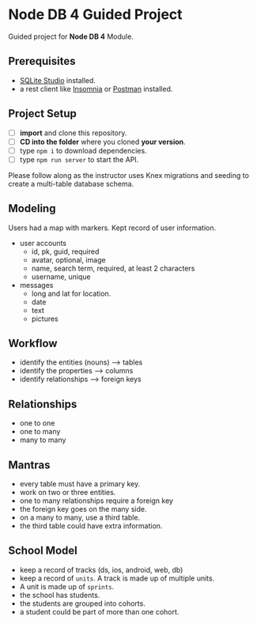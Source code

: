 # Node DB 4 Guided Project

Guided project for **Node DB 4** Module.

## Prerequisites

- [SQLite Studio](https://sqlitestudio.pl/index.rvt?act=download) installed.
- a rest client like [Insomnia](https://insomnia.rest/download/) or [Postman](https://www.getpostman.com/downloads/) installed.

## Project Setup

- [ ] **import** and clone this repository.
- [ ] **CD into the folder** where you cloned **your version**.
- [ ] type `npm i` to download dependencies.
- [ ] type `npm run server` to start the API.

Please follow along as the instructor uses Knex migrations and seeding to create a multi-table database schema.

## Modeling

Users had a map with markers. Kept record of user information.

- user accounts
  - id, pk, guid, required
  - avatar, optional, image
  - name, search term, required, at least 2 characters
  - username, unique
- messages
  - long and lat for location.
  - date
  - text
  - pictures

## Workflow

- identify the entities (nouns) --> tables
- identify the properties --> columns
- identify relationships --> foreign keys

## Relationships

- one to one
- one to many
- many to many

## Mantras

- every table must have a primary key.
- work on two or three entities.
- one to many relationships require a foreign key
- the foreign key goes on the many side.
- on a many to many, use a third table.
- the third table could have extra information.

## School Model

- keep a record of tracks (ds, ios, android, web, db)
- keep a record of `units`. A track is made up of multiple units.
- A unit is made up of `sprints`.
- the school has students.
- the students are grouped into cohorts.
- a student could be part of more than one cohort.

